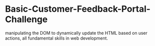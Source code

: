 # Basic-Customer-Feedback-Portal-Challenge
 manipulating the DOM to dynamically update the HTML based on user actions, all fundamental skills in web development.
